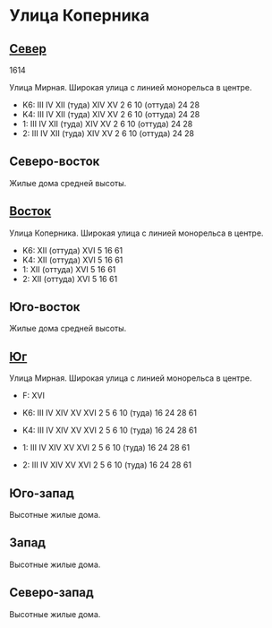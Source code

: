 # Улица Коперника

## [Север](./440090.md)

1614

Улица Мирная.
Широкая улица с линией монорельса в центре.

* K6:   III IV  XII (туда)  XIV XV
        2   6   10 (оттуда) 24  28
* K4:   III IV  XII (туда)  XIV XV
        2   6   10 (оттуда) 24  28
* 1:    III IV  XII (туда)  XIV XV
        2   6   10 (оттуда) 24  28
* 2:    III IV  XII (туда)  XIV XV
        2   6   10 (оттуда) 24  28

## Северо-восток

Жилые дома средней высоты.

## [Восток](./460090.md)

Улица Коперника.
Широкая улица с линией монорельса в центре.

* K6:   XII (оттуда)  XVI
        5   16  61
* K4:   XII (оттуда)  XVI
        5   16  61
* 1:    XII (оттуда)  XVI
        5   16  61
* 2:    XII (оттуда)  XVI
        5   16  61

## Юго-восток

Жилые дома средней высоты.

## [Юг](./440100.md)

Улица Мирная.
Широкая улица с линией монорельса в центре.

* F:    XVI

* K6:   III IV  XIV XV  XVI
        2   5   6   10 (туда)   16  24  28  61
* K4:   III IV  XIV XV  XVI
        2   5   6   10 (туда)   16  24  28  61
* 1:    III IV  XIV XV  XVI
        2   5   6   10 (туда)   16  24  28  61
* 2:    III IV  XIV XV  XVI
        2   5   6   10 (туда)   16  24  28  61

## Юго-запад

Высотные жилые дома.

## Запад

Высотные жилые дома.

## Северо-запад

Высотные жилые дома.
